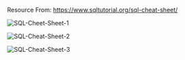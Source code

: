 Resource From: https://www.sqltutorial.org/sql-cheat-sheet/

![SQL-Cheet-Sheet-1](https://user-images.githubusercontent.com/26641318/143662089-fe8f6fda-547a-41c5-8103-b7d858927f3a.png)

![SQL-Cheat-Sheet-2](https://user-images.githubusercontent.com/26641318/143662090-bbfd1d74-ee78-4459-9d6a-ac4776473edd.png)

![SQL-Cheat-Sheet-3](https://user-images.githubusercontent.com/26641318/143662092-c63d0e79-e3a6-462b-ad71-887fe814991c.png)
